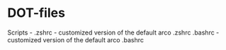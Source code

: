 # DOT-files

Scripts - 
.zshrc - customized version of the default arco .zshrc
.bashrc - customized version of the default arco .bashrc

